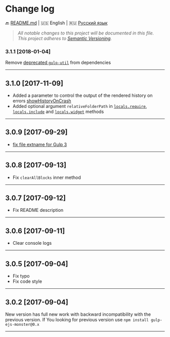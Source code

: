 # Change log

:back: [README.md](./README.md) 
|
:us: English
|
:ru: [Русский язык](./CHANGELOG-RU.md)

> _All notable changes to this project will be documented in this file._  
> _This project adheres to [Semantic Versioning](http://semver.org/)._


### 3.1.1 [2018-01-04]

Remove [deprecated `gulp-util`](https://github.com/gulpjs/gulp-util) from dependencies

---

## 3.1.0 [2017-11-09]

- Added a parameter to control the output of the rendered history on errors [showHistoryOnCrash](./README.md#showHistoryOnCrash)
- Added optional argument `relativeFolderPath` in [`locals.require`](./README.md#localsrequire-filepath--relativefolderpath--), [`locals.include`](./README.md#localsinclude-filepath--relativefolderpath--object) and [`locals.widget`](./README.md#localswidget-filepath--relativefolderpath--entry--cacherenderresult--string) methods

---

## 3.0.9 [2017-09-29]

- [fix file extname for Gulp 3](https://github.com/dutchenkoOleg/gulp-ejs-monster/pull/4)

---

## 3.0.8 [2017-09-13]

- Fix `clearAllBlocks` inner method

---

## 3.0.7 [2017-09-12]

- Fix README description

---

## 3.0.6 [2017-09-11]

- Clear console logs

---

## 3.0.5 [2017-09-04]

- Fix typo
- Fix code style

---

## 3.0.2 [2017-09-04]

New version has full new work with backward incompatibility with the previous version. If You looking for previous version use `npm install gulp-ejs-monster@0.x`  

---
